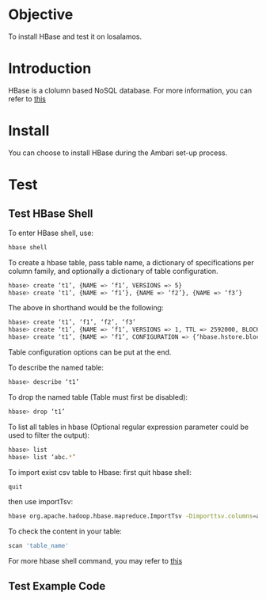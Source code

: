 # Objective
To install HBase and test it on losalamos.

# Introduction
HBase is a clolumn based NoSQL database. For more information, you can refer to [this](https://en.wikipedia.org/wiki/Apache_HBase)

# Install
You can choose to install HBase during the Ambari set-up process.

# Test
## Test HBase Shell
To enter HBase shell, use:
```bash
hbase shell
```
To create a hbase table, pass table name, a dictionary of specifications per column family, and optionally a dictionary of table configuration.
```bash
hbase> create ‘t1’, {NAME => ‘f1’, VERSIONS => 5}
hbase> create ‘t1’, {NAME => ‘f1’}, {NAME => ‘f2’}, {NAME => ‘f3’}
```
The above in shorthand would be the following:
```bash
hbase> create ‘t1’, ‘f1’, ‘f2’, ‘f3’
hbase> create ‘t1’, {NAME => ‘f1’, VERSIONS => 1, TTL => 2592000, BLOCKCACHE => true}
hbase> create ‘t1’, {NAME => ‘f1’, CONFIGURATION => {‘hbase.hstore.blockingStoreFiles’ => ’10’}}
```
Table configuration options can be put at the end.

To describe the named table:
```bash
hbase> describe ‘t1’
```

To drop the named table (Table must first be disabled):
```bash
hbase> drop ‘t1’
```

To list all tables in hbase (Optional regular expression parameter could be used to filter the output):
```bash
hbase> list
hbase> list ‘abc.*’
```

To import exist csv table to Hbase:
first quit hbase shell:
```bash
quit
```
then use importTsv:
```bash
hbase org.apache.hadoop.hbase.mapreduce.ImportTsv -Dimporttsv.columns=a,b,c <tablename> <hdfs-inputdir>
```

To check the content in your table:
```bash
scan 'table_name'
```
For more hbase shell command, you may refer to [this](https://learnhbase.wordpress.com/2013/03/02/hbase-shell-commands/)

## Test Example Code

